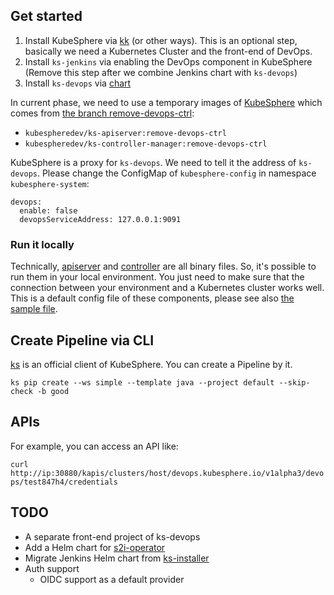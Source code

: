 ## Get started

1. Install KubeSphere via [kk](https://github.com/kubesphere/kubekey/) (or other ways). 
    This is an optional step, basically we need a Kubernetes Cluster and the front-end of DevOps.
1. Install `ks-jenkins` via enabling the DevOps component in KubeSphere (Remove this step after we combine Jenkins chart with `ks-devops`)
1. Install `ks-devops` via [chart](charts/ks-devops)

In current phase, we need to use a temporary images of [KubeSphere](https://github.com/kubesphere/kubesphere/) 
which comes from [the branch remove-devops-ctrl](https://github.com/LinuxSuRen/kubesphere/tree/remove-devops-ctrl):

* `kubespheredev/ks-apiserver:remove-devops-ctrl`
* `kubespheredev/ks-controller-manager:remove-devops-ctrl`

KubeSphere is a proxy for `ks-devops`. We need to tell it the address of `ks-devops`. Please change the ConfigMap 
of `kubesphere-config` in namespace `kubesphere-system`:

```
devops:
  enable: false
  devopsServiceAddress: 127.0.0.1:9091
```

### Run it locally

Technically, [apiserver](cmd/apiserver) and [controller](cmd/controller) are all binary files. So, 
it's possible to run them in your local environment. You just need to make sure that the connection 
between your environment and a Kubernetes cluster works well. This is a default config file of these 
components, please see also [the sample file](config/samples/kubesphere.yaml).

## Create Pipeline via CLI

[ks](https://github.com/linuxsuren/ks) is an official client of KubeSphere. You can create a Pipeline by it.

`ks pip create --ws simple --template java --project default --skip-check -b good`

## APIs

For example, you can access an API like:

`curl http://ip:30880/kapis/clusters/host/devops.kubesphere.io/v1alpha3/devops/test847h4/credentials`

## TODO

* A separate front-end project of ks-devops
* Add a Helm chart for [s2i-operator](https://github.com/kubesphere/s2ioperator)
* Migrate Jenkins Helm chart from [ks-installer](https://github.com/kubesphere/ks-installer/tree/master/roles/ks-devops/jenkins/files/jenkins/jenkins)
* Auth support
    * OIDC support as a default provider
